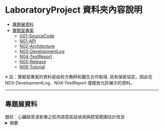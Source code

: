 # LaboratoryProject 資料夾內容說明
* [專題展資料](#independent_study)
* [實驗室專案](#lab_project)
    * [G01-SourceCode](#source_code)
    * [N01-API](#api)
    * [N02-Architecture](#architecture)
    * [N03-DevelopmentLog](#develop_log)
    * [N04-TestReport](#test_report)
    * [N05-Release](#release)
    * [N06-Tutorial](#tutorial)


※ 註：實驗室專案的資料是由校方教師和醫生合作取得, 具有保密協定。因此在 N03-DevelopmentLog、N04-TestReport 僅擺放允許展示的資料。
* * *  

<h2 id="independent_study">專題展資料</h2>  
題目：心臟超音波影像之肌肉語意區段偵測與腔室範圍估計改良<br/>
<details>
   <summary>摘要</summary>
   pass
</details>
